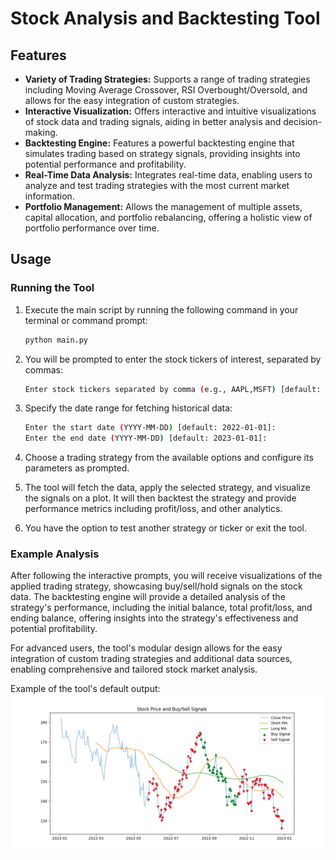 # Stock Analysis and Backtesting Tool

## Features

- **Variety of Trading Strategies:** Supports a range of trading strategies including Moving Average Crossover, RSI Overbought/Oversold, and allows for the easy integration of custom strategies.
- **Interactive Visualization:** Offers interactive and intuitive visualizations of stock data and trading signals, aiding in better analysis and decision-making.
- **Backtesting Engine:** Features a powerful backtesting engine that simulates trading based on strategy signals, providing insights into potential performance and profitability.
- **Real-Time Data Analysis:** Integrates real-time data, enabling users to analyze and test trading strategies with the most current market information.
- **Portfolio Management:** Allows the management of multiple assets, capital allocation, and portfolio rebalancing, offering a holistic view of portfolio performance over time.


## Usage

### Running the Tool

1. Execute the main script by running the following command in your terminal or command prompt:
    ```sh
    python main.py
    ```

2. You will be prompted to enter the stock tickers of interest, separated by commas:
    ```sh
    Enter stock tickers separated by comma (e.g., AAPL,MSFT) [default: AAPL]:
    ```

3. Specify the date range for fetching historical data:
    ```sh
    Enter the start date (YYYY-MM-DD) [default: 2022-01-01]:
    Enter the end date (YYYY-MM-DD) [default: 2023-01-01]:
    ```

4. Choose a trading strategy from the available options and configure its parameters as prompted.

5. The tool will fetch the data, apply the selected strategy, and visualize the signals on a plot. It will then backtest the strategy and provide performance metrics including profit/loss, and other analytics.

6. You have the option to test another strategy or ticker or exit the tool.

### Example Analysis

After following the interactive prompts, you will receive visualizations of the applied trading strategy, showcasing buy/sell/hold signals on the stock data. The backtesting engine will provide a detailed analysis of the strategy's performance, including the initial balance, total profit/loss, and ending balance, offering insights into the strategy's effectiveness and potential profitability.

For advanced users, the tool's modular design allows for the easy integration of custom trading strategies and additional data sources, enabling comprehensive and tailored stock market analysis.

Example of the tool's default output:
![Default stock analisis behaiviour](Images/default_settings.png)
